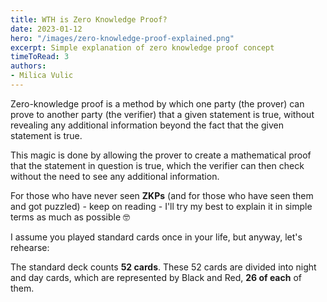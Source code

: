 ```yaml
---
title: WTH is Zero Knowledge Proof?
date: 2023-01-12
hero: "/images/zero-knowledge-proof-explained.png"
excerpt: Simple explanation of zero knowledge proof concept
timeToRead: 3
authors:
- Milica Vulic
---
```


Zero-knowledge proof is a method by which one party (the prover) can prove to another party (the verifier) that a given statement is true, without revealing any additional information beyond the fact that the given statement is true.

This magic is done by allowing the prover to create a mathematical proof that the statement in question is true, which the verifier can then check without the need to see any additional information.

For those who have never seen **ZKPs** (and for those who have seen them and got puzzled) - keep on reading - I'll try my best to explain it in simple terms as much as possible 🤓

I assume you played standard cards once in your life, but anyway, let's rehearse:

The standard deck counts **52 cards**. These 52 cards are divided into night and day cards, which are represented by Black and Red, **26 of each** of them.

